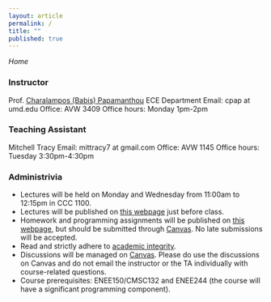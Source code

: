 ```yaml
---
layout: article
permalink: /
title: ""
published: true
---
```


*Home*

### Instructor
Prof. [Charalampos (Babis) Papamanthou](http://www.ece.umd.edu/~cpap) 
ECE Department
Email: cpap at umd.edu
Office: AVW 3409 
Office hours: Monday 1pm-2pm

### Teaching Assistant

Mitchell Tracy
Email: mittracy7 at gmail.com
Office: AVW 1145
Office hours: Tuesday 3:30pm-4:30pm


### Administrivia

*	Lectures will be held on Monday and Wednesday from 11:00am to 12:15pm in CCC 1100.
*	Lectures will be published on [this webpage](http://enee351.github.io/lectures/) just before class.
*	Homework and programming assignments will be published on [this webpage](http://enee351.github.io/homeworks/), but should be submitted through [Canvas](https://umd.instructure.com/login). No late submissions will be accepted.
*	Read and strictly adhere to [academic integrity](http://www.faculty.umd.edu/teach/integrity.html). 
*	Discussions will be managed on [Canvas](https://umd.instructure.com/login). Please do use the discussions on Canvas and do not email the instructor or the TA individually with course-related questions.
*	Course prerequisites: ENEE150/CMSC132 and ENEE244 (the course will have a significant programming component).
